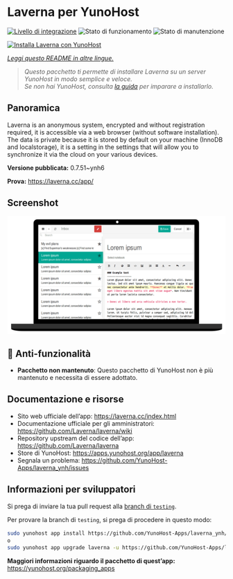 <!--
N.B.: Questo README è stato automaticamente generato da <https://github.com/YunoHost/apps/tree/master/tools/readme_generator>
NON DEVE essere modificato manualmente.
-->

# Laverna per YunoHost

[![Livello di integrazione](https://dash.yunohost.org/integration/laverna.svg)](https://dash.yunohost.org/appci/app/laverna) ![Stato di funzionamento](https://ci-apps.yunohost.org/ci/badges/laverna.status.svg) ![Stato di manutenzione](https://ci-apps.yunohost.org/ci/badges/laverna.maintain.svg)

[![Installa Laverna con YunoHost](https://install-app.yunohost.org/install-with-yunohost.svg)](https://install-app.yunohost.org/?app=laverna)

*[Leggi questo README in altre lingue.](./ALL_README.md)*

> *Questo pacchetto ti permette di installare Laverna su un server YunoHost in modo semplice e veloce.*  
> *Se non hai YunoHost, consulta [la guida](https://yunohost.org/install) per imparare a installarlo.*

## Panoramica

Laverna is an anonymous system, encrypted and without registration required, it is accessible via a web browser (without software installation).
The data is private because it is stored by default on your machine (InnoDB and localstorage), it is a setting in the settings that will allow you to synchronize it via the cloud on your various devices.


**Versione pubblicata:** 0.7.51~ynh6

**Prova:** <https://laverna.cc/app/>

## Screenshot

![Screenshot di Laverna](./doc/screenshots/laverna.png)

## :red_circle: Anti-funzionalità

- **Pacchetto non mantenuto**: Questo pacchetto di YunoHost non è più mantenuto e necessita di essere adottato.

## Documentazione e risorse

- Sito web ufficiale dell’app: <https://laverna.cc/index.html>
- Documentazione ufficiale per gli amministratori: <https://github.com/Laverna/laverna/wiki>
- Repository upstream del codice dell’app: <https://github.com/Laverna/laverna>
- Store di YunoHost: <https://apps.yunohost.org/app/laverna>
- Segnala un problema: <https://github.com/YunoHost-Apps/laverna_ynh/issues>

## Informazioni per sviluppatori

Si prega di inviare la tua pull request alla [branch di `testing`](https://github.com/YunoHost-Apps/laverna_ynh/tree/testing).

Per provare la branch di `testing`, si prega di procedere in questo modo:

```bash
sudo yunohost app install https://github.com/YunoHost-Apps/laverna_ynh/tree/testing --debug
o
sudo yunohost app upgrade laverna -u https://github.com/YunoHost-Apps/laverna_ynh/tree/testing --debug
```

**Maggiori informazioni riguardo il pacchetto di quest’app:** <https://yunohost.org/packaging_apps>

